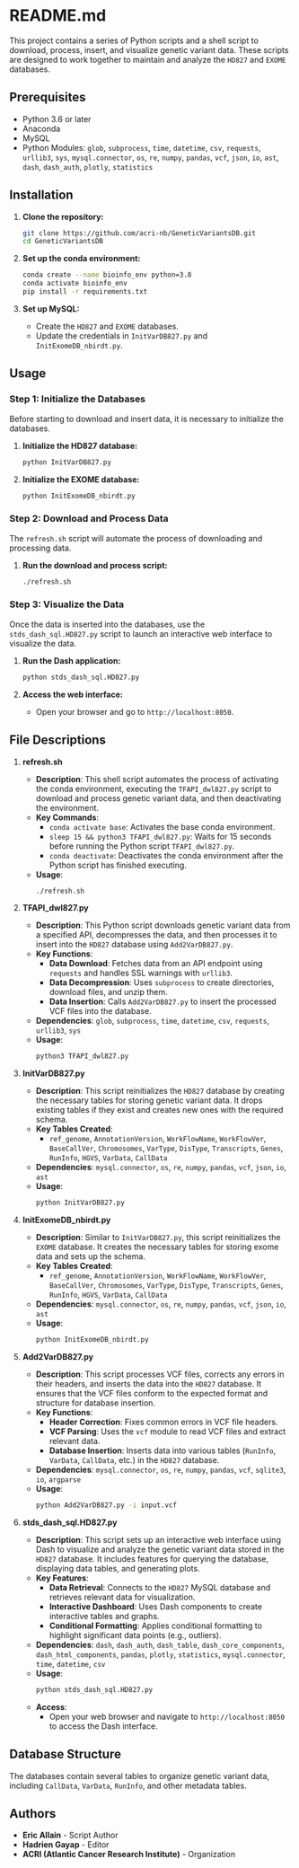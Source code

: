 # README.md

This project contains a series of Python scripts and a shell script to download, process, insert, and visualize genetic variant data. These scripts are designed to work together to maintain and analyze the `HD827` and `EXOME` databases.

## Prerequisites

- Python 3.6 or later
- Anaconda
- MySQL
- Python Modules: `glob`, `subprocess`, `time`, `datetime`, `csv`, `requests`, `urllib3`, `sys`, `mysql.connector`, `os`, `re`, `numpy`, `pandas`, `vcf`, `json`, `io`, `ast`, `dash`, `dash_auth`, `plotly`, `statistics`

## Installation

1. **Clone the repository:**
   ```sh
   git clone https://github.com/acri-nb/GeneticVariantsDB.git
   cd GeneticVariantsDB
   ```

2. **Set up the conda environment:**
   ```sh
   conda create --name bioinfo_env python=3.8
   conda activate bioinfo_env
   pip install -r requirements.txt
   ```

3. **Set up MySQL:**
   - Create the `HD827` and `EXOME` databases.
   - Update the credentials in `InitVarDB827.py` and `InitExomeDB_nbirdt.py`.

## Usage

### Step 1: Initialize the Databases

Before starting to download and insert data, it is necessary to initialize the databases.

1. **Initialize the HD827 database:**
   ```sh
   python InitVarDB827.py
   ```

2. **Initialize the EXOME database:**
   ```sh
   python InitExomeDB_nbirdt.py
   ```

### Step 2: Download and Process Data

The `refresh.sh` script will automate the process of downloading and processing data.

1. **Run the download and process script:**
   ```sh
   ./refresh.sh
   ```

### Step 3: Visualize the Data

Once the data is inserted into the databases, use the `stds_dash_sql.HD827.py` script to launch an interactive web interface to visualize the data.

1. **Run the Dash application:**
   ```sh
   python stds_dash_sql.HD827.py
   ```

2. **Access the web interface:**
   - Open your browser and go to `http://localhost:8050`.

## File Descriptions

1. **refresh.sh**
   - **Description**: This shell script automates the process of activating the conda environment, executing the `TFAPI_dwl827.py` script to download and process genetic variant data, and then deactivating the environment.
   - **Key Commands**:
     - `conda activate base`: Activates the base conda environment.
     - `sleep 15 && python3 TFAPI_dwl827.py`: Waits for 15 seconds before running the Python script `TFAPI_dwl827.py`.
     - `conda deactivate`: Deactivates the conda environment after the Python script has finished executing.
   - **Usage**:
     ```sh
     ./refresh.sh
     ```

2. **TFAPI_dwl827.py**
   - **Description**: This Python script downloads genetic variant data from a specified API, decompresses the data, and then processes it to insert into the `HD827` database using `Add2VarDB827.py`.
   - **Key Functions**:
     - **Data Download**: Fetches data from an API endpoint using `requests` and handles SSL warnings with `urllib3`.
     - **Data Decompression**: Uses `subprocess` to create directories, download files, and unzip them.
     - **Data Insertion**: Calls `Add2VarDB827.py` to insert the processed VCF files into the database.
   - **Dependencies**: `glob`, `subprocess`, `time`, `datetime`, `csv`, `requests`, `urllib3`, `sys`
   - **Usage**:
     ```sh
     python3 TFAPI_dwl827.py
     ```

3. **InitVarDB827.py**
   - **Description**: This script reinitializes the `HD827` database by creating the necessary tables for storing genetic variant data. It drops existing tables if they exist and creates new ones with the required schema.
   - **Key Tables Created**:
     - `ref_genome`, `AnnotationVersion`, `WorkFlowName`, `WorkFlowVer`, `BaseCallVer`, `Chromosomes`, `VarType`, `DisType`, `Transcripts`, `Genes`, `RunInfo`, `HGVS`, `VarData`, `CallData`
   - **Dependencies**: `mysql.connector`, `os`, `re`, `numpy`, `pandas`, `vcf`, `json`, `io`, `ast`
   - **Usage**:
     ```sh
     python InitVarDB827.py
     ```

4. **InitExomeDB_nbirdt.py**
   - **Description**: Similar to `InitVarDB827.py`, this script reinitializes the `EXOME` database. It creates the necessary tables for storing exome data and sets up the schema.
   - **Key Tables Created**:
     - `ref_genome`, `AnnotationVersion`, `WorkFlowName`, `WorkFlowVer`, `BaseCallVer`, `Chromosomes`, `VarType`, `DisType`, `Transcripts`, `Genes`, `RunInfo`, `HGVS`, `VarData`, `CallData`
   - **Dependencies**: `mysql.connector`, `os`, `re`, `numpy`, `pandas`, `vcf`, `json`, `io`, `ast`
   - **Usage**:
     ```sh
     python InitExomeDB_nbirdt.py
     ```

5. **Add2VarDB827.py**
   - **Description**: This script processes VCF files, corrects any errors in their headers, and inserts the data into the `HD827` database. It ensures that the VCF files conform to the expected format and structure for database insertion.
   - **Key Functions**:
     - **Header Correction**: Fixes common errors in VCF file headers.
     - **VCF Parsing**: Uses the `vcf` module to read VCF files and extract relevant data.
     - **Database Insertion**: Inserts data into various tables (`RunInfo`, `VarData`, `CallData`, etc.) in the `HD827` database.
   - **Dependencies**: `mysql.connector`, `os`, `re`, `numpy`, `pandas`, `vcf`, `sqlite3`, `io`, `argparse`
   - **Usage**:
     ```sh
     python Add2VarDB827.py -i input.vcf
     ```

6. **stds_dash_sql.HD827.py**
   - **Description**: This script sets up an interactive web interface using Dash to visualize and analyze the genetic variant data stored in the `HD827` database. It includes features for querying the database, displaying data tables, and generating plots.
   - **Key Features**:
     - **Data Retrieval**: Connects to the `HD827` MySQL database and retrieves relevant data for visualization.
     - **Interactive Dashboard**: Uses Dash components to create interactive tables and graphs.
     - **Conditional Formatting**: Applies conditional formatting to highlight significant data points (e.g., outliers).
   - **Dependencies**: `dash`, `dash_auth`, `dash_table`, `dash_core_components`, `dash_html_components`, `pandas`, `plotly`, `statistics`, `mysql.connector`, `time`, `datetime`, `csv`
   - **Usage**:
     ```sh
     python stds_dash_sql.HD827.py
     ```
   - **Access**:
     - Open your web browser and navigate to `http://localhost:8050` to access the Dash interface.

## Database Structure

The databases contain several tables to organize genetic variant data, including `CallData`, `VarData`, `RunInfo`, and other metadata tables.

## Authors

- **Eric Allain** - Script Author
- **Hadrien Gayap** - Editor
- **ACRI (Atlantic Cancer Research Institute)** - Organization
